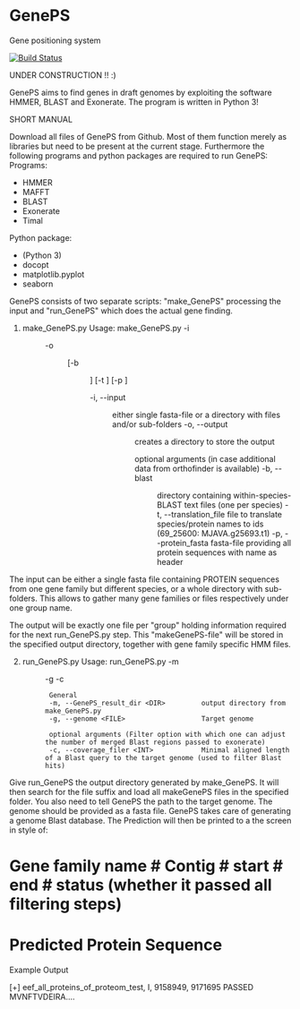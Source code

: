 # GenePS
Gene positioning system

[![Build Status](https://travis-ci.org/jgraveme/GenePS.svg?branch=master)](https://travis-ci.org/jgraveme/GenePS)

UNDER CONSTRUCTION  !! :)

GenePS aims to find genes in draft genomes by exploiting the software HMMER, BLAST and Exonerate. The program is written
in Python 3!

SHORT MANUAL

Download all files of GenePS from Github. Most of them function merely as libraries but need to be present at
the current stage. Furthermore the following programs and python packages are required to run GenePS:
Programs:
- HMMER
- MAFFT
- BLAST
- Exonerate
- Timal

Python package:
- (Python 3)
- docopt
- matplotlib.pyplot
- seaborn

GenePS consists of two separate scripts: "make_GenePS" processing the input and "run_GenePS" which does the
actual gene finding.


1) make_GenePS.py
Usage: make_GenePS.py                     -i <DIR> -o <DIR> [-b <DIR>] [-t <FILE>] [-p <FILE>]

    -i, --input <DIR>                     either single fasta-file or a directory with files and/or sub-folders
    -o, --output <DIR>                    creates a directory to store the output

    optional arguments (in case additional data from orthofinder is available)
    -b, --blast <DIR>                     directory containing within-species-BLAST text files (one per species)
    -t, --translation_file <FILE>         file to translate species/protein names to ids (69_25600: MJAVA.g25693.t1)
    -p, --protein_fasta <FILE>            fasta-file providing all protein sequences with name as header

The input can be either a single fasta file containing PROTEIN sequences from one gene family but different species, or
a whole directory with sub-folders. This allows to gather many gene families or files respectively under one group name.

The output will be exactly one file per "group" holding information required for the next run_GenePS.py step.
This "makeGenePS-file" will be stored in the specified output directory, together with gene family specific HMM files.


2) run_GenePS.py
Usage: run_GenePS.py                          -m <DIR> -g <FILE> -c <INT>

        General
        -m, --GenePS_result_dir <DIR>         output directory from make_GenePS.py
        -g, --genome <FILE>                   Target genome

        optional arguments (Filter option with which one can adjust the number of merged Blast regions passed to exonerate)
        -c, --coverage_filer <INT>            Minimal aligned length of a Blast query to the target genome (used to filter Blast hits)

Give run_GenePS the output directory generated by make_GenePS. It will then search for the file suffix and load all
makeGenePS files in the specified folder. You also need to tell GenePS the path to the target genome. The genome should be
provided as a fasta file. GenePS takes care of generating a genome Blast database.
The Prediction will then be printed to a the screen in style of:

# Gene family name # Contig # start # end # status (whether it passed all filtering steps)
# Predicted Protein Sequence

Example Output

[+] eef_all_proteins_of_proteom_test, I, 9158949, 9171695                PASSED
MVNFTVDEIRA....
